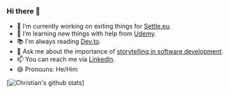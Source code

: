 ### Hi there 👋

- 🔭 I’m currently working on exiting things for [Settle.eu](https://settle.eu/).
- 🌱 I’m learning new things with help from [Udemy](https://www.udemy.com/).
- 📚 I'm always reading [Dev.to](https://dev.to/).
- 💬 Ask me about the importance of [storytelling in software development](https://www.linkedin.com/pulse/art-storytelling-software-development-christian-wick/).
- 📫 You can reach me via [LinkedIn](https://www.linkedin.com/in/iamchriswick/).
- 😄 Pronouns: He/Him

<!--
**iamchriswick/iamchriswick** is a ✨ _special_ ✨ repository because its `README.md` (this file) appears on your GitHub profile.

Here are some ideas to get you started:

- 🔭 I’m currently working on ...
- 🌱 I’m currently learning ...
- 👯 I’m looking to collaborate on ...
- 🤔 I’m looking for help with ...
- 💬 Ask me about ...
- 📫 How to reach me: ...
- 😄 Pronouns: ...
- ⚡ Fun fact: ...
-->

[![Christian's github stats](https://github-readme-stats.vercel.app/api?username=iamchriswick&show_icons=true)]

